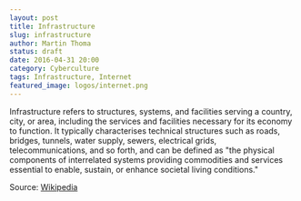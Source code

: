 ```yaml
---
layout: post
title: Infrastructure
slug: infrastructure
author: Martin Thoma
status: draft
date: 2016-04-31 20:00
category: Cyberculture
tags: Infrastructure, Internet
featured_image: logos/internet.png
---
```

Infrastructure refers to structures, systems, and facilities serving a country,
city, or area, including the services and facilities necessary for its economy
to function. It typically characterises technical structures such as roads,
bridges, tunnels, water supply, sewers, electrical grids, telecommunications,
and so forth, and can be defined as "the physical components of interrelated
systems providing commodities and services essential to enable, sustain, or
enhance societal living conditions."

Source: [Wikipedia](https://en.wikipedia.org/w/index.php?title=Infrastructure&oldid=729069435)

